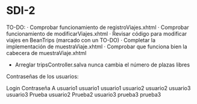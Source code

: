 # SDI-2

TO-DO:
  · Comprobar funcionamiento de registroViajes.xhtml
  · Comprobar funcionamiento de modificarViajes.xhtml
  · Revisar código para modificar viajes en BeanTrips (marcado con un TO-DO)
  · Completar la implementación de muestraViaje.xhtml
  · Comprobar que funciona bien la cabecera de muestraViaje.xhtml
  - Arreglar tripsController.salva nunca cambia el número de plazas libres
  
  
Contraseñas de los usuarios:

Login     Contraseña
A         usuario1
usuario1  usuario1
usuario2  usuario2
usuario3  usuario3
Prueba    usuario2
Prueba2   usuario3
prueba3   prueba3
